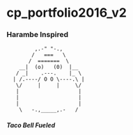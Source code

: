 # cp_portfolio2016_v2

### Harambe Inspired

           
             ,.-" "-.,
            /   ===   \
           /  =======  \
        __|  (o)   (0)  |__      
       / _|    .---.    |_ \         
      | /.----/ O O \----.\ |       
       \/     |     |     \/        
       |                   |            
       |                   |           
       |                   |          
        \   -.,_____,.-   /         

##### Taco Bell Fueled
